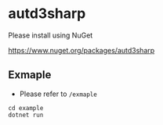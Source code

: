 # autd3sharp

Please install using NuGet

https://www.nuget.org/packages/autd3sharp

## Exmaple

* Please refer to `/exmaple`

```
cd example
dotnet run
```